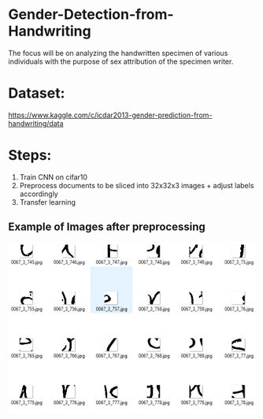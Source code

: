 # Gender-Detection-from-Handwriting
The focus will be on analyzing the handwritten specimen of various individuals with the purpose of sex attribution of the specimen writer.

# Dataset:
https://www.kaggle.com/c/icdar2013-gender-prediction-from-handwriting/data

# Steps:
1. Train CNN on cifar10   
2. Preprocess documents to be sliced into 32x32x3 images + adjust labels accordingly   
3. Transfer learning

## Example of Images after preprocessing
<img src="/readme_imgs/Picture1.png" alt="My cool logo"/>
